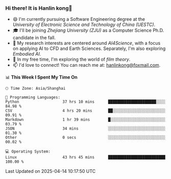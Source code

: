 ### Hi there! It is Hanlin kong👋

<!--
**MikeGoblin/MikeGoblin** is a ✨ _special_ ✨ repository because its `README.md` (this file) appears on your GitHub profile.

Here are some ideas to get you started:

- 🔭 I’m currently working on ...
- 🌱 I’m currently learning ...
- 👯 I’m looking to collaborate on ...
- 🤔 I’m looking for help with ...
- 💬 Ask me about ...
- 📫 How to reach me: ...
- 😄 Pronouns: ...
- ⚡ Fun fact: ...
-->
- 😄 I'm currently pursuing a Software Engineering degree at the *University of Electronic Science and Technology of China (UESTC)*.
- 🎓 I'll be joining *Zhejiang University (ZJU)* as a Computer Science Ph.D. candidate in the fall.
- 🔭 My research interests are centered around *AI4Science*, with a focus on applying AI to CFD and Earth Sciences. Separately, I'm also exploring *Embodied AI*. 
- 🌱 In my free time, I'm exploring the world of *film theory*.
- 📫 I'd love to connect! You can reach me at: [hanlinkong@foxmail.com](mailto:hanlinkong@foxmail.com).

<!--START_SECTION:waka-->
📊 **This Week I Spent My Time On** 

```text
🕑︎ Time Zone: Asia/Shanghai

💬 Programming Languages: 
Python                   37 hrs 10 mins      █████████████████████░░░░   84.98 % 
CSV                      4 hrs 20 mins       ██░░░░░░░░░░░░░░░░░░░░░░░   09.91 % 
Markdown                 1 hr 39 mins        █░░░░░░░░░░░░░░░░░░░░░░░░   03.79 % 
JSON                     34 mins             ░░░░░░░░░░░░░░░░░░░░░░░░░   01.30 % 
Other                    0 secs              ░░░░░░░░░░░░░░░░░░░░░░░░░   00.02 % 

💻 Operating System: 
Linux                    43 hrs 45 mins      █████████████████████████   100.00 % 
```


 Last Updated on 2025-04-14 10:17:50 UTC
<!--END_SECTION:waka-->
